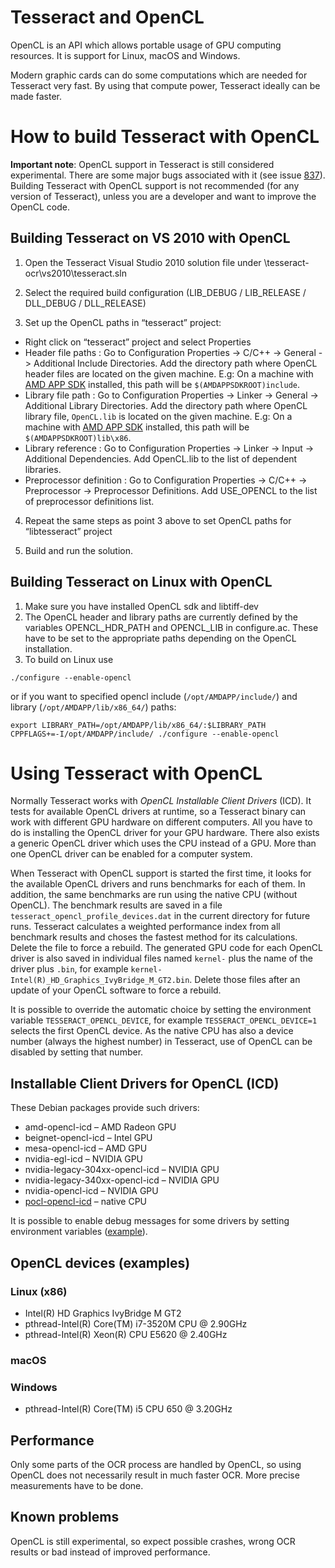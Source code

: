 # Tesseract and OpenCL

OpenCL is an API which allows portable usage of GPU computing resources.
It is support for Linux, macOS and Windows.

Modern graphic cards can do some computations which are needed for Tesseract very fast.
By using that compute power, Tesseract ideally can be made faster.


# How to build Tesseract with OpenCL

**Important note**: OpenCL support in Tesseract is still considered experimental. There are some major bugs associated with it (see issue [837](https://github.com/tesseract-ocr/tesseract/issues/837)). Building Tesseract with OpenCL support is not recommended (for any version of Tesseract), unless you are a developer and want to improve the OpenCL code.


## Building Tesseract on VS 2010 with OpenCL

1.	Open the Tesseract Visual Studio 2010 solution file under \\tesseract-ocr\vs2010\tesseract.sln

2.	Select the required build configuration (LIB\_DEBUG / LIB\_RELEASE / DLL\_DEBUG / DLL\_RELEASE)

3.	Set up the OpenCL paths in “tesseract” project:
  * Right click on “tesseract” project and select Properties
  * Header file paths : Go to Configuration Properties -> C/C++ -> General -> Additional Include Directories. Add the directory path where OpenCL header files are located on the given machine. E.g: On a machine with [AMD APP SDK](http://developer.amd.com/tools-and-sdks/heterogeneous-computing/amd-accelerated-parallel-processing-app-sdk/downloads/) installed, this path will be `$(AMDAPPSDKROOT)include`.
  * Library file path : Go to Configuration Properties -> Linker -> General -> Additional Library Directories. Add the directory path where OpenCL library file, `OpenCL.lib` is located on the given machine. E.g: On a machine with [AMD APP SDK](http://developer.amd.com/tools-and-sdks/heterogeneous-computing/amd-accelerated-parallel-processing-app-sdk/downloads/) installed, this path will be `$(AMDAPPSDKROOT)lib\x86`.
  * Library reference : Go to Configuration Properties -> Linker -> Input -> Additional Dependencies. Add OpenCL.lib to the list of dependent libraries.
  * Preprocessor definition : Go to Configuration Properties -> C/C++ -> Preprocessor -> Preprocessor Definitions. Add USE\_OPENCL to the list of preprocessor definitions list.

4.	Repeat the same steps as point 3 above to set OpenCL paths for “libtesseract” project

5.	Build and run the solution.


## Building Tesseract on Linux with OpenCL

  1. Make sure you have installed OpenCL sdk and libtiff-dev
  1. The OpenCL header and library paths are currently defined by the variables OPENCL\_HDR\_PATH and OPENCL\_LIB in configure.ac. These have to be set to the appropriate paths depending on the OpenCL installation.
  1. To build on Linux use
```
./configure --enable-opencl
```
or if you want to specified opencl include (`/opt/AMDAPP/include/`)  and library (`/opt/AMDAPP/lib/x86_64/`) paths:
```
export LIBRARY_PATH=/opt/AMDAPP/lib/x86_64/:$LIBRARY_PATH
CPPFLAGS+=-I/opt/AMDAPP/include/ ./configure --enable-opencl 
```

# Using Tesseract with OpenCL

Normally Tesseract works with *OpenCL Installable Client Drivers* (ICD).
It tests for available OpenCL drivers at runtime, so a Tesseract binary can work with different GPU hardware on different computers. All you have to do is installing the OpenCL driver for your GPU hardware. There also exists a generic OpenCL driver which uses the CPU instead of a GPU. More than one OpenCL driver can be enabled for a computer system.

When Tesseract with OpenCL support is started the first time, it looks for the available OpenCL drivers and runs benchmarks for each of them. In addition, the same benchmarks are run using the native CPU (without OpenCL). The benchmark results are saved in a file `tesseract_opencl_profile_devices.dat` in the current directory for future runs. Tesseract calculates a weighted performance index from all benchmark results and choses the fastest method for its calculations. Delete the file to force a rebuild. The generated GPU code for each OpenCL driver is also saved in individual files named `kernel-` plus the name of the driver plus `.bin`, for example `kernel-Intel(R)_HD_Graphics_IvyBridge_M_GT2.bin`. Delete those files after an update of your OpenCL software to force a rebuild.

It is possible to override the automatic choice by setting the environment variable `TESSERACT_OPENCL_DEVICE`, for example `TESSERACT_OPENCL_DEVICE=1` selects the first OpenCL device. As the native CPU has also a device number (always the highest number) in Tesseract, use of OpenCL can be disabled by setting that number.


## Installable Client Drivers for OpenCL (ICD)

These Debian packages provide such drivers:

* amd-opencl-icd – AMD Radeon GPU
* beignet-opencl-icd – Intel GPU
* mesa-opencl-icd – AMD GPU
* nvidia-egl-icd – NVIDIA GPU
* nvidia-legacy-304xx-opencl-icd – NVIDIA GPU
* nvidia-legacy-340xx-opencl-icd – NVIDIA GPU
* nvidia-opencl-icd – NVIDIA GPU
* [pocl-opencl-icd](http://portablecl.org/) – native CPU

It is possible to enable debug messages for some drivers by setting environment variables ([example](http://portablecl.org/docs/html/)).


## OpenCL devices (examples)

### Linux (x86)

* Intel(R) HD Graphics IvyBridge M GT2
* pthread-Intel(R) Core(TM) i7-3520M CPU @ 2.90GHz
* pthread-Intel(R) Xeon(R) CPU           E5620  @ 2.40GHz

### macOS

### Windows

* pthread-Intel(R) Core(TM) i5 CPU         650  @ 3.20GHz


## Performance

Only some parts of the OCR process are handled by OpenCL, so using OpenCL does not necessarily result in much faster OCR. More precise measurements have to be done.


## Known problems

OpenCL is still experimental, so expect possible crashes, wrong OCR results or bad instead of improved performance.

